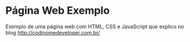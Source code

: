 # Página Web Exemplo
Exemplo de uma página web com HTML, CSS e JavaScript que explico no blog http://codinomedeveloper.com.br/

